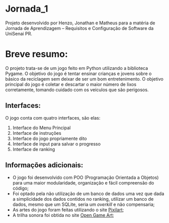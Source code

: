 # Jornada_1
Projeto desenvolvido por Henzo, Jonathan e Matheus para a matéria de Jornada de Aprendizagem – Requisitos e Configuração de Software da UniSenai PR.

# Breve resumo:
O projeto trata-se de um jogo feito em Python utilizando a biblioteca Pygame. O objetivo do jogo é tentar ensinar crianças e jovens sobre o básico da reciclagem sem deixar de ser um bom entretenimento.
O objetivo principal do jogo é coletar e descartar o maior número de lixos corretamente, tomando cuidado com os veículos que são perigosos.

## Interfaces:
O jogo conta com quatro interfaces, são elas:
1. Interface do Menu Principal
2. Interface de instruções
3. Interface do jogo propriamente dito
4. Interface de input para salvar o progresso
5. Interface de ranking

## Informações adicionais:
- O jogo foi desenvolvido com POO (Programação Orientada a Objetos) para uma maior modularidade, organização e fácil compreensão do código;
- Foi optado pela não utilização de um banco de dados uma vez que dada a simplicidade dos dados contidos no ranking, utilizar um banco de dados, mesmo que um SQLite, seria um _overkill_ e não compensaria;
- As artes do jogo foram feitas utilizando o site [Pixilart](https://pixilart.com/);
- A trilha sonora foi obtida no site [Open Game Art](https://opengameart.org/content/4-chiptunes-adventure);
